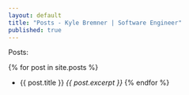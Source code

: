 ```yaml
---
layout: default
title: "Posts - Kyle Bremner | Software Engineer"
published: true
---
```


Posts:

{% for post in site.posts %}
* {{ post.title }}
_{{ post.excerpt }}_
{% endfor %}
